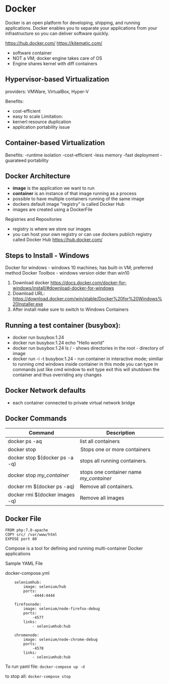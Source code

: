 # Docker
Docker is an open platform for developing, shipping, and running applications. 
Docker enables you to separate your applications from your infrastructure so you can deliver software quickly.

https://hub.docker.com/
https://kitematic.com/

- software container
- NOT a VM; docker engine takes care of OS
- Engine shares kernel with diff containers

## Hypervisor-based Virtualization

providers: VMWare, VirtualBox, Hyper-V

Benefits:
- cost-efficient
- easy to scale
Limitation:
- kernerl resource duplication
- application portability issue

## Container-based Virtualization

Benefits:
-runtime isolation
-cost-efficient
-less memory 
-fast deployment
-guarateed portability


## Docker Architecture

- **image** is the application we want to run
- **container** is an instance of that image running as a process
- possible to have multiple containers running of the same image
- dockers default image "registry" is called Docker Hub
- images are created using a DockerFile

Registries and Repositories

- registry is where we store our images
- you can host your own registry or can use dockers publich registry
called Docker Hub
https://hub.docker.com/



## Steps to Install - Windows

Docker for windows - windows 10 machines; has built-in VM; preferred method
Docker Toolbox - windows version older than win10

1. Download docker https://docs.docker.com/docker-for-windows/install/#download-docker-for-windows
2. Download URL: https://download.docker.com/win/stable/Docker%20for%20Windows%20Installer.exe
3. After install make sure to switch to Windows Containers

## Running a test container (busybox):

- docker run busybox:1.24
- docker run busybox:1.24  echo "Hello world"
- docker run busybox:1.24 ls / - shows directories in the root - directory of image
- docker run -i  -t busybox:1.24 - run container in interactive mode; similiar to running cmd windows inside container
    in this mode you can type in commands just like cmd window
    to exit type exit
    this will shutdown the container and thus overriding any changes

    
## Docker Network defaults

- each container connected to private virtual network bridge


## Docker Commands
|Command | Description 
|--------|--------------------|
|docker ps -aq| list all containers
|docker stop | Stops one or more containers|
|docker stop $(docker ps -a -q)  |stops all running containers. |
|docker stop *my_container*|stops one container name *my_container* |
|docker rm $(docker ps -aq) | Remove all containers. |
|docker rmi $(docker images -q) | Remove all images |

## Docker File

```
FROM php:7.0-apache
COPY src/ /var/www/html
EXPOSE port 80
```


Compose is a tool for defining and running multi-container Docker applications

Sample YAML File

docker-compose.yml
```
    seleniumhub:
        image: selenium/hub
        ports: 
            -4444:4444

    firefoxnode:
        image: selenium/node-firefox-debug
        ports:
            -4577
        links:
            - seleniumhub:hub

    chromenode:
        image: selenium/node-chrome-debug
        ports:
            -4578
        links:
            - seleniumhub:hub
```
To run yaml file: ```docker-compose up -d```

to stop all: ```docker-compose stop```